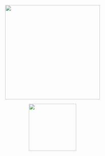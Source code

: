 <p align="center"><img               src="https://camo.githubusercontent.com/268b1344409fac98c4eeda520482b6910c4ddcba/68747470733a2f2f73746f726167652e676f6f676c65617069732e636f6d2f676f6c64656e2d77696e642f626f6f7463616d702d6c61756e6368626173652f6c6f676f2e706e67" width="300" style="text-align:center"/><p/>

<p align="center"><a href="https://github.com/JonasBezerra" ><img src="https://img.shields.io/static/v1?label=Made%20By&message=Jonas&color=rgb(253,149,31)&style=flat-square&logo=JavaScript" width="150px" ></a><p/>
  

